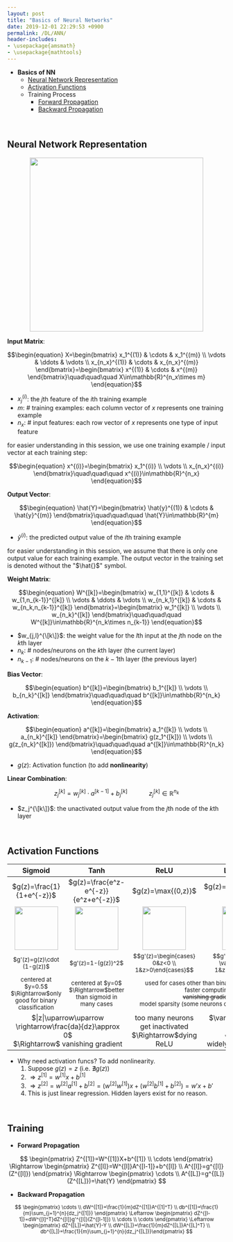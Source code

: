 ```yaml
---
layout: post
title: "Basics of Neural Networks"
date: 2019-12-01 22:29:53 +0900
permalink: /DL/ANN/
header-includes:
- \usepackage{amsmath}
- \usepackage{mathtools}
---
```


- **Basics of NN**
    - [Neural Network Representation](#nn)
    - [Activation Functions](#af)
    - Training Process
        - [Forward Propagation](#fp)
        - [Backward Propagation](#bp)
    
&emsp;<a name="nn"></a>
## Neural Network Representation

<div align=center><img src="../../images/DL/NN.png" width="400"/></div>

**Input Matrix**:

$$\begin{equation}
X=\begin{bmatrix}
x_1^{(1)} & \cdots & x_1^{(m)} \\
\vdots & \ddots & \vdots \\
x_{n_x}^{(1)} & \cdots & x_{n_x}^{(m)}
\end{bmatrix}=\begin{bmatrix}
x^{(1)} & \cdots & x^{(m)}
\end{bmatrix}\quad\quad\quad X\in\mathbb{R}^{n_x\times m}
\end{equation}$$

- $x_j^{(i)}$: the $j$th feature of the $i$th training example
- $m$: # training examples: each column vector of $x$ represents one training example
- $n_x$: # input features: each row vector of $x$ represents one type of input feature

for easier understanding in this session, we use one training example / input vector at each training step:

$$\begin{equation}
x^{(i)}=\begin{bmatrix}
x_1^{(i)} \\ \vdots \\ x_{n_x}^{(i)}
\end{bmatrix}\quad\quad\quad x^{(i)}\in\mathbb{R}^{n_x}
\end{equation}$$

**Output Vector**:

$$\begin{equation}
\hat{Y}=\begin{bmatrix}
\hat{y}^{(1)} & \cdots & \hat{y}^{(m)}
\end{bmatrix}\quad\quad\quad \hat{Y}\in\mathbb{R}^{m}
\end{equation}$$

- $\hat{y}^{(i)}$: the predicted output value of the $i$th training example

for easier understanding in this session, we assume that there is only one output value for each training example. The output vector in the training set is denoted without the "$\hat{}$" symbol.

**Weight Matrix**:

$$\begin{equation}
W^{[k]}=\begin{bmatrix}
w_{1,1}^{[k]} & \cdots & w_{1,n_{k-1}}^{[k]} \\
\vdots & \ddots & \vdots \\
w_{n_k,1}^{[k]} & \cdots & w_{n_k,n_{k-1}}^{[k]}
\end{bmatrix}=\begin{bmatrix}
w_1^{[k]} \\ \vdots \\ w_{n_k}^{[k]}
\end{bmatrix}\quad\quad\quad W^{[k]}\in\mathbb{R}^{n_k\times n_{k-1}}
\end{equation}$$

- $w_{j,l}^{\[k\]}$: the weight value for the $l$th input at the $j$th node on the $k$th layer
- $n_k$: # nodes/neurons on the $k$th layer (the current layer)
- $n_{k-1}$: # nodes/neurons on the $k-1$th layer (the previous layer)

**Bias Vector**:

$$\begin{equation}
b^{[k]}=\begin{bmatrix}
b_1^{[k]} \\ \vdots \\ b_{n_k}^{[k]}
\end{bmatrix}\quad\quad\quad b^{[k]}\in\mathbb{R}^{n_k}
\end{equation}$$

**Activation**:

$$\begin{equation}
a^{[k]}=\begin{bmatrix}
a_1^{[k]} \\ \vdots \\ a_{n_k}^{[k]}
\end{bmatrix}=\begin{bmatrix}
g(z_1^{[k]}) \\ \vdots \\ g(z_{n_k}^{[k]})
\end{bmatrix}\quad\quad\quad a^{[k]}\in\mathbb{R}^{n_k}
\end{equation}$$

- $g(z)$: Activation function (to add **nonlinearity**)

**Linear Combination**:

$$\begin{equation}
z_j^{[k]}=w_j^{[k]}\cdot a^{[k-1]}+b_j^{[k]} \quad\quad\quad z_j^{[k]}\in\mathbb{R}^{n_k}
\end{equation}$$

- $z_j^{\[k\]}$: the unactivated output value from the $j$th node of the $k$th layer

&emsp;<a name="af"></a>
## Activation Functions

<table>
    <thead>
        <tr align=center>
            <th>Sigmoid</th>
            <th>Tanh</th>
            <th>ReLU</th>
            <th>Leaky ReLU</th>
        </tr>
    </thead>
    <tbody align=center>
        <tr>
            <td>$g(z)=\frac{1}{1+e^{-z}}$</td>
            <td>$g(z)=\frac{e^z-e^{-z}}{e^z+e^{-z}}$</td>
            <td>$g(z)=\max{(0,z)}$</td>
            <td>$g(z)=\max{(\varepsilon z,z)}$</td>
        </tr>
        <tr>
            <td><img src="../../images/DL/sigmoid.png" width="100"/></td>
            <td><img src="../../images/DL/tanh.png" width="100"/></td>
            <td><img src="../../images/DL/relu.png" width="100"/></td>
            <td><img src="../../images/DL/leakyrelu.png" width="100"/></td>
        </tr>
        <tr>
            <td><small>$g'(z)=g(z)\cdot (1-g(z))$</small></td>
            <td><small>$g'(z)=1-(g(z))^2$</small></td>
            <td><small>$$g'(z)=\begin{cases} 0&z<0 \\ 1&z>0\end{cases}$$</small></td>
            <td><small>$$g'(z)=\begin{cases} \varepsilon&z<0 \\ 1&z>0\end{cases}$$</small></td>
        </tr>
        <tr>
            <td><small>centered at $y=0.5$<br>$\Rightarrow$only good for binary classification</small></td>
            <td><small>centered at $y=0$<br>$\Rightarrow$better than sigmoid in many cases</small></td>
            <td colspan=2><small>used for cases other than binary classification<br>faster computing<br><strike>vanishing gradient</strike><br>model sparsity (some neurons can be inactivated)</small></td>
        </tr>
        <tr>
            <td colspan=2>$|z|\uparrow\uparrow \rightarrow\frac{da}{dz}\approx 0$<br>$\Rightarrow$ vanishing gradient</td>
            <td>too many neurons get inactivated<br>$\Rightarrow$dying ReLU</td>
            <td>$\varepsilon$ usually set to 0.01<br><strike>dying ReLU</strike><br>widely used on Kaggle</td>
        </tr>
    </tbody>
</table>

- Why need activation funcs? To add nonlinearity.
    1. Suppose $g(z)=z$ (i.e. $\nexists g(z)$)
    2. $\Longrightarrow z^{[1]}=w^{[1]}x+b^{[1]}$
    3. $\Longrightarrow z^{[2]}=w^{[2]}a^{[1]}+b^{[2]}=(w^{[2]}w^{[1]})x+(w^{[2]}b^{[1]}+b^{[2]})=w'x+b'$
    4. This is just linear regression. Hidden layers exist for no reason.

&emsp;
## Training
<a name="fp"></a>
- **Forward Propagation**

$$
\begin{pmatrix} Z^{[1]}=W^{[1]}X+b^{[1]} \\ \cdots \end{pmatrix}
\Rightarrow
\begin{pmatrix} Z^{[l]}=W^{[l]}A^{[l-1]}+b^{[l]} \\ A^{[l]}=g^{[l]}(Z^{[l]}) \end{pmatrix}
\Rightarrow
\begin{pmatrix} \cdots \\ A^{[L]}=g^{[L]}(Z^{[L]})=\hat{Y} \end{pmatrix}
$$

- **Backward Propagation**

  <small>
$$
\begin{pmatrix} \cdots \\ dW^{[1]}=\frac{1}{m}dZ^{[1]}A^{[1]^T} \\ db^{[1]}=\frac{1}{m}\sum_{j=1}^{n}{dz_j^{[1]}} \end{pmatrix}
\Leftarrow
\begin{pmatrix} dZ^{[l-1]}=dW^{[l]^T}dZ^{[l]}g'^{[l]}(Z^{[l-1]}) \\ \cdots \\ \cdots \end{pmatrix}
\Leftarrow
\begin{pmatrix} dZ^{[L]}=\hat{Y}-Y \\ dW^{[L]}=\frac{1}{m}dZ^{[L]}A^{[L]^T} \\ db^{[L]}=\frac{1}{m}\sum_{j=1}^{n}{dz_j^{[L]}}\end{pmatrix}
$$
</small>

